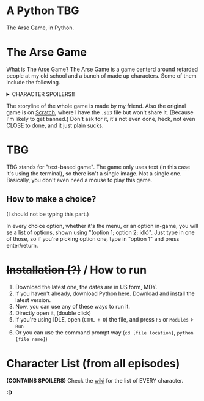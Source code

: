 # A Python TBG
The Arse Game, in Python.

# The Arse Game
What is The Arse Game? The Arse Game is a game centerd around retarded people at my old school and a bunch of made up characters. Some of them include the following. <details><summary>CHARACTER SPOILERS!!</summary>SM, F, RW, and CD.</details>

The storyline of the whole game is made by my friend. Also the original game is on [Scratch](https://scratch.mit.edu), where I have the `.sb3` file but won't share it. (Because I'm likely to get banned.) Don't ask for it, it's not even done, heck, not even CLOSE to done, and it just plain sucks.

# TBG
TBG stands for "text-based game". The game only uses text (in this case it's using the terminal), so there isn't a single image. Not a single one. Basically, you don't even need a mouse to play this game.

## How to make a choice?
(I should not be typing this part.)

In every choice option, whether it's the menu, or an option in-game, you will se a list of options, shown using "(option 1; option 2; idk)". Just type in one of those, so if you're picking option one, type in "option 1" and press enter/return.

# ~~Installation (?)~~ / How to run
1. Download the latest one, the dates are in US form, MDY.
2. If you haven't already, download Python [here](https://python.org). Download and install the latest version.
3. Now, you can use any of these ways to run it.
1. Directly open it, (double click)
2. If you're using IDLE, open (`CTRL + O`) the file, and press `F5` or `Modules` > `Run`
3. Or you can use the command prompt way (`cd [file location]`, `python [file name]`)

# Character List (from all episodes)
**(CONTAINS SPOILERS)** Check the [wiki](https://github.com/EvyGithub/arseGame/wiki/) for the list of EVERY character.

**:D**
